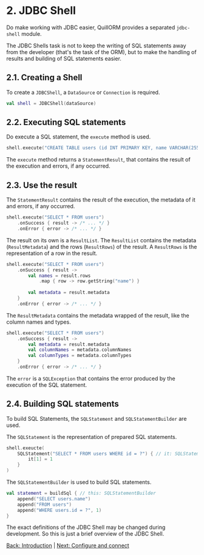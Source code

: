 # 2. JDBC Shell

Do make working with JDBC easier, QuillORM provides a separated `jdbc-shell` module.

The JDBC Shells task is not to keep the writing of SQL statements away from the developer (that's the task of the ORM),
but to make the handling of results and building of SQL statements easier.

## 2.1. Creating a Shell
To create a `JDBCShell`, a `DataSource` or `Connection` is required.

```kotlin
val shell = JDBCShell(dataSource)
```

## 2.2. Executing SQL statements
Do execute a SQL statement, the `execute` method is used.

```kotlin
shell.execute("CREATE TABLE users (id INT PRIMARY KEY, name VARCHAR(255))")
```

The `execute` method returns a `StatementResult`, that contains the result of the execution and errors, if any occurred.

## 2.3. Use the result
The `StatementResult` contains the result of the execution, the metadata of it and errors, if any occurred.

```kotlin
shell.execute("SELECT * FROM users")
    .onSuccess { result -> /* ... */ }
    .onError { error -> /* ... */ }
``` 

The result on its own is a `ResultList`. 
The `ResultList` contains the metadata (`ResultMetadata`) and the rows (`ResultRows`) of the result.
A `ResultRows` is the representation of a row in the result.

```kotlin
shell.execute("SELECT * FROM users")
    .onSuccess { result ->
        val names = result.rows
            .map { row -> row.getString("name") }
        
        val metadata = result.metadata
    }
    .onError { error -> /* ... */ }
```

The `ResultMetadata` contains the metadata wrapped of the result, like the column names and types.

```kotlin
shell.execute("SELECT * FROM users")
    .onSuccess { result ->
        val metadata = result.metadata
        val columnNames = metadata.columnNames
        val columnTypes = metadata.columnTypes
    }
    .onError { error -> /* ... */ }
```

The `error` is a `SQLException` that contains the error produced by the execution of the SQL statement.

## 2.4. Building SQL statements
To build SQL Statements, the `SQLStatement` and `SQLStatementBuilder` are used.

The `SQLStatement` is the representation of prepared SQL statements.

```kotlin
shell.exeucte(
    SQLStatement("SELECT * FROM users WHERE id = ?") { // it: SQLStatement
        it[1] = 1
    }
)
```

The `SQLStatementBuilder` is used to build SQL statements.

```kotlin
val statement = buildSql { // this: SQLStatementBuilder
    append("SELECT users.name")
    append("FROM users")
    append("WHERE users.id = ?", 1)
}
```

The exact definitions of the JDBC Shell may be changed during development.
So this is just a brief overview of the JDBC Shell.

[Back: Introduction](Intoduction.md#13-the-key-concept-structure-only) |
[Next: Configure and connect](ConfigureAndConnect.md#3-configure-and-connect)